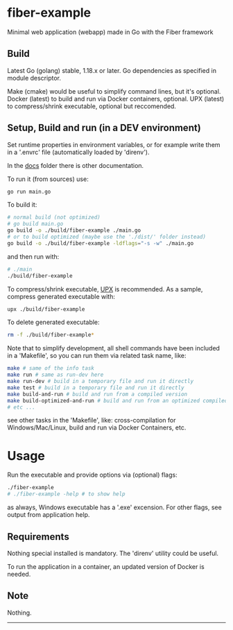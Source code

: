 # fiber-example

Minimal web application (webapp) made in Go with the Fiber framework


## Build

Latest Go (golang) stable, 1.18.x or later.
Go dependencies as specified in module descriptor.

Make (cmake) would be useful to simplify command lines, but it's optional.
Docker (latest) to build and run via Docker containers, optional.
UPX (latest) to compress/shrink executable, optional but reccomended.


## Setup, Build and run (in a DEV environment)

Set runtime properties in environment variables, 
or for example write them in a '.envrc' file (automatically loaded by 'direnv').

In the [docs](./docs/) folder there is other documentation.

To run it (from sources) use:
```bash
go run main.go
```

To build it:
```bash
# normal build (not optimized)
# go build main.go
go build -o ./build/fiber-example ./main.go
# or to build optimized (maybe use the './dist/' folder instead)
go build -o ./build/fiber-example -ldflags="-s -w" ./main.go
```
and then run with:
```bash
# ./main
./build/fiber-example
```

To compress/shrink executable, [UPX](https://upx.github.io/) is recommended.
As a sample, compress generated executable with:
```bash
upx ./build/fiber-example
```

To delete generated executable:
```bash
rm -f ./build/fiber-example*
```

Note that to simplify development, all shell commands have been included in a 'Makefile', 
so you can run them via related task name, like:
```bash
make # same of the info task
make run # same as run-dev here
make run-dev # build in a temporary file and run it directly
make test # build in a temporary file and run it directly
make build-and-run # build and run from a compiled version
make build-optimized-and-run # build and run from an optimized compiled version
# etc ...
```
see other tasks in the 'Makefile', like:
cross-compilation for Windows/Mac/Linux, build and run via Docker Containers, etc.


# Usage

Run the executable and provide options via (optional) flags:
```bash
./fiber-example
# ./fiber-example -help # to show help
```
as always, Windows executable has a '.exe' excension.
For other flags, see output from application help.


## Requirements

Nothing special installed is mandatory.
The 'direnv' utility could be useful.

To run the application in a container, an updated version of Docker is needed.


## Note

Nothing.


----
